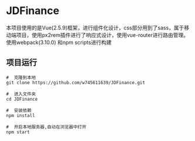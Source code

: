 # JDFinance
本项目使用的是Vue(2.5.9)框架，进行组件化设计，css部分用到了sass，属于移动端项目，使用px2rem插件进行了响应式设计，使用vue-router进行路由管理。使用webpack(3.10.0) 和npm scripts进行构建<br>

项目运行
----
```
#  克隆到本地 
git clone https://github.com/w745611639/JDFinance.git

#  进入文件夹
cd JDFinance

#  安装依赖
npm install

#  开启本地服务器,自动在浏览器中打开
npm start 
```



